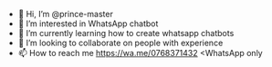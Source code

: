 - 👋 Hi, I’m @prince-master
- 👀 I’m interested in WhatsApp chatbot 
- 🌱 I’m currently learning how to create whatsapp chatbots
- 💞️ I’m looking to collaborate on people with experience 
- 📫 How to reach me https://wa.me/0768371432 <WhatsApp only 

<!---
prince-master/prince-master is a ✨ special ✨ repository because its `README.md` (this file) appears on your GitHub profile.
You can click the Preview link to take a look at your changes.
--->

